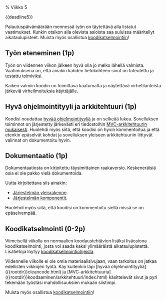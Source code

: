% Viikko 5
<!-- order: 1 -->

<deadline>{{deadline5}}</deadline>

Palautuspäivämäärään mennessä työn on täytettävä alla listatut vaatimukset.
Kunkin otsikon alla olevista asioista saa suluissa määritellyt aikataulupisteet.
Muista myös osallistua [koodikatselmointiin](../koodikatselmointi.html)!

## Työn eteneminen (1p)

Työn on viidennen viikon jälkeen hyvä olla jo melko lähellä valmista.
Vaatimuksena on, että ainakin kahden tietokohteen sivut on toteutettu 
ja testattu toimiviksi.

Kaiken valmiin koodin on toimittava kaatumatta ja näytettävä virhetilanteista
järkeviä virheilmoituksia käyttäjälle.

## Hyvä ohjelmointityyli ja arkkitehtuuri (1p)

Koodisi noudattaa [hyvää ohjelmointityyliä]({{rootdir}}cleancode.html) ja on selkeää lukea. 
Sovelluksen toiminnot on järjestetty järkevästi eri
tiedostoihin [MVC-arkkitehtuurin mukaisesti]({{rootdir}}koodaaminen/arkkitehtuuri/index.html).
Huolehdi myös siitä, että koodisi on hyvin kommentoitua ja että etenkin epäselvät kohdat
ja sovelluksen yleiseen arkkitehtuuriin liittyvät valinnat on dokumentoitu hyvin.

## Dokumentaatio (1p)

Dokumentaatiosta on kirjoitettu täysimittainen raakaversio. 
Keskeneräisiä osia ei ole pakko vielä dokumentoida.

Uutta kirjoitettava siis ainakin:

* [Järjestelmän yleisrakenne]({{rootdir}}dokumentaatio-ohje.html#järjestelmän-yleisrakenne).
* [Järjestelmän komponentit]({{rootdir}}dokumentaatio-ohje.html#järjestelmän-komponentit).

Huolehdi myös siitä, että koodisi on kommentoitu siellä missä se on epäselvempää.

## Koodikatselmointi (0-2p)

Viimeisellä viikolla on normaalien koodaustehtävien lisäksi lisäosiona koodikatselmointi,
josta voi saada kaksi ylimääräistä aikataulupistettä.
Lisätietoja löytyy [koodikatselmointiohjeista](../koodikatselmointi.html).

<ohje>
Viidennelle viikolle ei ole omia materiaalisivujaan, vaan tarkoitus on jatkaa edellisten viikkojen työtä.
Käy kuitenkin läpi [hyvää ohjelmointityyliä]({{rootdir}}cleancode.html) ja
[MVC-arkkitehtuuria]({{rootdir}}koodaaminen/arkkitehtuuri/index.html)
käsittelevät sivut ja pyri tekemään työstäsi mahdollisuuksien mukaan siistimpi.

Muista myös osallistua [koodikatselmointiin](../koodikatselmointi.html)!
</ohje>
